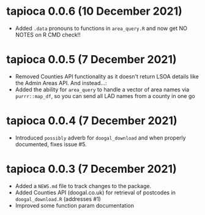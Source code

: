 # tapioca 0.0.6 (10 December 2021)

* Added `.data` pronouns to functions in `area_query.R` and now get NO NOTES on R CMD check!!

# tapioca 0.0.5 (7 December 2021)

* Removed Counties API functionality as it doesn't return LSOA details like the Admin Areas API. And instead...:
* Added the ability for `area_query` to handle a vector of area names via `purrr::map_df`, so you can send all LAD names from a county in one go

# tapioca 0.0.4 (7 December 2021)

* Introduced `possibly` adverb for `doogal_download` and when properly documented, fixes issue #5.

# tapioca 0.0.3 (7 December 2021)

* Added a `NEWS.md` file to track changes to the package.
* Added Counties API (doogal.co.uk) for retrieval of postcodes in `doogal_download.R` (addresses #1)
* Improved some function param documentation
